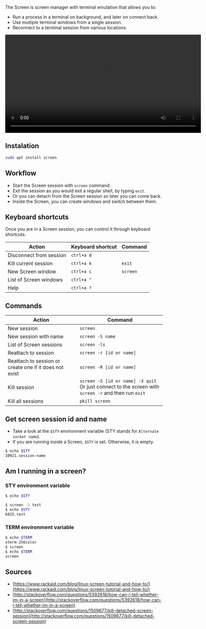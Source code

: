 The Screen is screen manager with terminal emulation that allows you to:

- Run a process in a terminal on background, and later on connect back.
- Use multiple terminal windows from a single session.
- Reconnect to a terminal session from various locations.

<video width="626" width="274" controls autoplay loop>
  <source src="./videos/screen.mkv" type="video/mp4">
  <source src="./videos/screen.webm" type="video/webm">
</video>

## Instalation

```bash
sudo apt install screen
```

## Workflow

- Start the Screen session with `screen` command.
- Exit the session as you would exit a regular shell, by typing `exit`.
- Or you can detach from the Screen session so later you can come back.
- Inside the Screen, you can create windows and switch between them.

## Keyboard shortcuts

Once you are in a Screen session, you can control it through keyboard shortcuts.

| Action                  | Keyboard shortcut | Command  |
| ----------------------- | ----------------- | -------- |
| Disconnect from session | `ctrl+a d`        |          |
| Kill current session    | `ctrl+a k`        | `exit`   |
| New Screen window       | `ctrl+a c`        | `screen` |
| List of Screen windows  | `ctrl+a "`        |          |
| Help                    | `ctrl+a ?`        |          |

## Commands

| Action                                                 | Command                                                                                                 |
| ------------------------------------------------------ | ------------------------------------------------------------------------------------------------------- |
| New session                                            | `screen`                                                                                                |
| New session with name                                  | `screen -S name`                                                                                        |
| List of Screen sessions                                | `screen -ls`                                                                                            |
| Reattach to session                                    |  `screen -r [id or name]`                                                                               |
| Reattach to session or create one if it does not exist | `screen -R [id or name]`                                                                                |
| Kill session                                           | `screen -S [id or name] -X quit` <br>Or just connect to the screen with `screen -r` and then run `exit` |
| Kill all sessions                                      | `pkill screen`                                                                                          |

## Get screen session id and name

- Take a look at the `$STY` environment variable (STY stands for `Alternate socket name`).
- If you are running inside a Screen, `$STY` is set. Otherwise, it is empty.

```bash
$ echo $STY
10921.session-name
```

## Am I running in a screen?

### STY environment variable

```bash
$ echo $STY

$ screen -S test
$ echo $STY
6825.test
```

### TERM environment variable

```bash
$ echo $TERM
xterm-256color
$ screen
$ echo $TERM
screen
```

## Sources

- [https://www.rackaid.com/blog/linux-screen-tutorial-and-how-to/](https://www.rackaid.com/blog/linux-screen-tutorial-and-how-to/)
- [http://stackoverflow.com/questions/5392618/how-can-i-tell-whether-im-in-a-screen](http://stackoverflow.com/questions/5392618/how-can-i-tell-whether-im-in-a-screen)
- [http://stackoverflow.com/questions/1509677/kill-detached-screen-session](http://stackoverflow.com/questions/1509677/kill-detached-screen-session)
